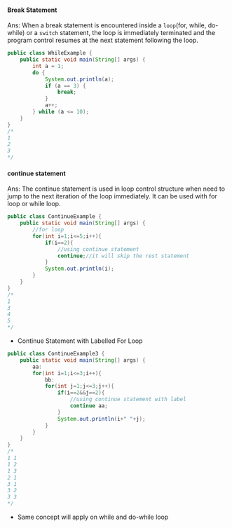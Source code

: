 #### Break Statement

Ans: When a break statement is encountered inside a `loop`(for, while, do-while) or a `switch` statement, the loop is immediately terminated and the program control resumes at the next statement following the loop.

```java
public class WhileExample {
    public static void main(String[] args) {
        int a = 1;
        do {
            System.out.println(a);
            if (a == 3) {
                break;
            }
            a++;
        } while (a <= 10);
    }
}
/*
1
2
3
*/
```

#### continue statement

Ans: The continue statement is used in loop control structure when need to jump to the next iteration of the loop immediately. It can be used with for loop or while loop.

```java
public class ContinueExample {
    public static void main(String[] args) {
        //for loop
        for(int i=1;i<=5;i++){
            if(i==2){
                //using continue statement
                continue;//it will skip the rest statement
            }
            System.out.println(i);
        }
    }
}
/*
1
3
4
5
*/
```

- Continue Statement with Labelled For Loop

```java
public class ContinueExample3 {
    public static void main(String[] args) {
        aa:
        for(int i=1;i<=3;i++){
            bb:
            for(int j=1;j<=3;j++){
                if(i==2&&j==2){
                    //using continue statement with label
                    continue aa;
                }
                System.out.println(i+" "+j);
            }
        }
    }
}
/*
1 1
1 2
1 3
2 1
3 1
3 2
3 3
*/
```

- Same concept will apply on while and do-while loop
